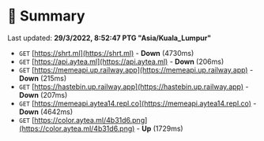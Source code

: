 # 📖 Summary
Last updated: **29/3/2022, 8:52:47 PTG "Asia/Kuala_Lumpur"**

- `GET` [https://shrt.ml](https://shrt.ml) - **Down** (4730ms)
- `GET` [https://api.aytea.ml](https://api.aytea.ml) - **Down** (206ms)
- `GET` [https://memeapi.up.railway.app](https://memeapi.up.railway.app) - **Down** (215ms)
- `GET` [https://hastebin.up.railway.app](https://hastebin.up.railway.app) - **Down** (207ms)
- `GET` [https://memeapi.aytea14.repl.co](https://memeapi.aytea14.repl.co) - **Down** (4642ms)
- `GET` [https://color.aytea.ml/4b31d6.png](https://color.aytea.ml/4b31d6.png) - **Up** (1729ms)
